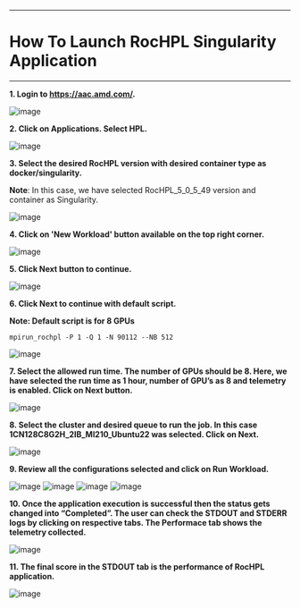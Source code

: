 ***

# How To Launch RocHPL Singularity Application

***

 **1. Login to https://aac.amd.com/.**
    
   ![image](https://github.com/amddcgpuce/AMDAcceleratorCloudGuides/assets/137475062/d62dc96e-e37a-42b3-9b0e-72445014a621)


 **2. Click on Applications. Select HPL.**
    
   ![image](https://github.com/amddcgpuce/AMDAcceleratorCloudGuides/assets/137475062/c38b250f-24bd-4a15-8f65-2cca6aeb5bc9)
    
 **3. Select the desired RocHPL version with desired container type as docker/singularity.**
    
   **Note**: In this case, we have selected RocHPL_5_0_5_49 version and container as Singularity.
    
   ![image](https://github.com/amddcgpuce/AMDAcceleratorCloudGuides/assets/137474607/c1ffb82e-933f-4e03-88e4-f968b63dd6f2)

    
 **4. Click on 'New Workload' button available on the top right corner.**
    
  ![image](https://github.com/amddcgpuce/AMDAcceleratorCloudGuides/assets/137474607/62e9a55e-4b7b-420b-834c-bbe7a8f271a1)


 **5. Click Next button to continue.**

   ![image](https://github.com/amddcgpuce/AMDAcceleratorCloudGuides/assets/137475062/9614e3fe-88b7-4914-9c08-595a775b9884)

 **6. Click Next to continue with default script.**

   **Note: Default script is for 8 GPUs**
  ```
  mpirun_rochpl -P 1 -Q 1 -N 90112 --NB 512
  ```

   ![image](https://github.com/amddcgpuce/AMDAcceleratorCloudGuides/assets/137474607/bf9becb7-d66d-42db-a2e7-ab0f6a786160)
   

 **7. Select the allowed run time. The number of GPUs should be 8. Here, we have selected the run time as 1 hour, number of GPU’s as 8 and telemetry is enabled.
    Click on Next button.**

   ![image](https://github.com/amddcgpuce/AMDAcceleratorCloudGuides/assets/137474607/6b93f6c7-73b5-45ef-b84d-0d262e7acceb)


 **8. Select the cluster and desired queue to run the job. In this case 1CN128C8G2H_2IB_MI210_Ubuntu22 was selected. Click on Next.**

   ![image](https://github.com/amddcgpuce/AMDAcceleratorCloudGuides/assets/137474607/61f68130-2acd-4661-8853-d3f10f1a3b02)


 **9. Review all the configurations selected and click on Run Workload.**
 
   ![image](https://github.com/amddcgpuce/AMDAcceleratorCloudGuides/assets/137474607/608962cd-fb96-4bc5-9c92-82b114e712a5)
   ![image](https://github.com/amddcgpuce/AMDAcceleratorCloudGuides/assets/137474607/664534db-054f-40cc-b12d-f648c2c0fa90)
   ![image](https://github.com/amddcgpuce/AMDAcceleratorCloudGuides/assets/137474607/02559670-4793-445c-8320-f35aa9913ab2)
   ![image](https://github.com/amddcgpuce/AMDAcceleratorCloudGuides/assets/137474607/7d31d6c5-5e13-44c4-819f-a91e240792df)


 **10. Once the application execution is successful then the status gets changed into “Completed”.
     The user can check the STDOUT and STDERR logs by clicking on respective tabs.
     The Performace tab shows the telemetry collected.**
     
   ![image](https://github.com/amddcgpuce/AMDAcceleratorCloudGuides/assets/137474607/47192b53-1c7f-43cb-a361-932dea1774e1)


 **11. The final score in the STDOUT tab is the performance of RocHPL application.**

   ![image](https://github.com/amddcgpuce/AMDAcceleratorCloudGuides/assets/137474607/31f202b4-c7ef-4977-9c58-2f7ff876a715)
